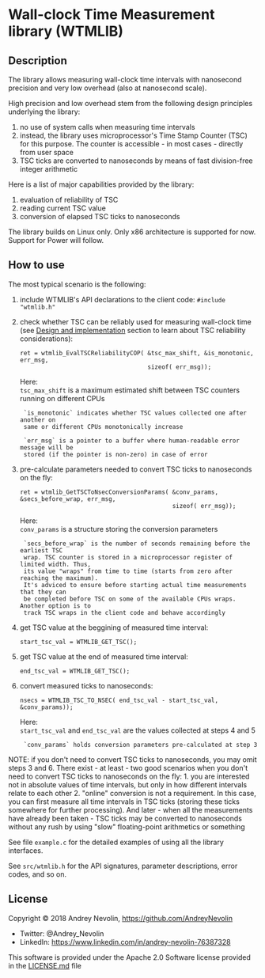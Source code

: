 # Wall-clock Time Measurement library (WTMLIB)


## Description
The library allows measuring wall-clock time intervals with nanosecond precision
and very low overhead (also at nanosecond scale).

High precision and low overhead stem from the following design principles underlying the
library:

1. no use of system calls when measuring time intervals
2. instead, the library uses microprocessor's Time Stamp Counter (TSC) for this purpose.
The counter is accessible - in most cases - directly from user space
3. TSC ticks are converted to nanoseconds by means of fast division-free integer
arithmetic

Here is a list of major capabilities provided by the library:

1. evaluation of reliability of TSC
2. reading current TSC value
3. conversion of elapsed TSC ticks to nanoseconds

The library builds on Linux only. Only x86 architecture is supported for now. Support for
Power will follow.

## How to use
The most typical scenario is the following:

1. include WTMLIB's API declarations to the client code:
    ```#include "wtmlib.h"```
2. check whether TSC can be reliably used for measuring wall-clock time (see
[Design and implementation](#design-and-implementation) section to learn about TSC
reliability considerations):
    ```
    ret = wtmlib_EvalTSCReliabilityCOP( &tsc_max_shift, &is_monotonic, err_msg,
                                        sizeof( err_msg));
    ```

    Here:  
        `tsc_max_shift` is a maximum estimated shift between TSC counters running on
        different CPUs

        `is_monotonic` indicates whether TSC values collected one after another on
        same or different CPUs monotonically increase

        `err_msg` is a pointer to a buffer where human-readable error message will be
        stored (if the pointer is non-zero) in case of error
3. pre-calculate parameters needed to convert TSC ticks to nanoseconds on the fly:
    ```
    ret = wtmlib_GetTSCToNsecConversionParams( &conv_params, &secs_before_wrap, err_msg,
                                               sizeof( err_msg));
    ```

    Here:  
        `conv_params` is a structure storing the conversion parameters

        `secs_before_wrap` is the number of seconds remaining before the earliest TSC
        wrap. TSC counter is stored in a microprocessor register of limited width. Thus,
        its value "wraps" from time to time (starts from zero after reaching the maximum).
        It's adviced to ensure before starting actual time measurements that they can
        be completed before TSC on some of the available CPUs wraps. Another option is to
        track TSC wraps in the client code and behave accordingly
4. get TSC value at the beggining of measured time interval:
    ```
    start_tsc_val = WTMLIB_GET_TSC();
    ```
5. get TSC value at the end of measured time interval:
    ```
    end_tsc_val = WTMLIB_GET_TSC();
    ```
6. convert measured ticks to nanoseconds:
    ```
    nsecs = WTMLIB_TSC_TO_NSEC( end_tsc_val - start_tsc_val, &conv_params));
    ```

    Here:  
        `start_tsc_val` and `end_tsc_val` are the values collected at steps 4 and
        5

        `conv_params` holds conversion parameters pre-calculated at step 3

NOTE: if you don't need to convert TSC ticks to nanoseconds, you may omit steps 3 and 6.
There exist - at least - two good scenarios when you don't need to convert TSC ticks to
nanoseconds on the fly:
    1. you are interested not in absolute values of time intervals, but only in how
    different intervals relate to each other
    2. "online" conversion is not a requirement. In this case, you can first measure all
    time intervals in TSC ticks (storing these ticks somewhere for further processing).
    And later - when all the measurements have already been taken - TSC ticks may be
    converted to nanoseconds without any rush by using "slow" floating-point arithmetics
    or something

See file `example.c` for the detailed examples of using all the library interfaces.

See `src/wtmlib.h` for the API signatures, parameter descriptions, error codes, and
so on.

## License
Copyright © 2018 Andrey Nevolin, https://github.com/AndreyNevolin
 * Twitter: @Andrey_Nevolin
 * LinkedIn: https://www.linkedin.com/in/andrey-nevolin-76387328
  
This software is provided under the Apache 2.0 Software license provided in
the [LICENSE.md](LICENSE.md) file

